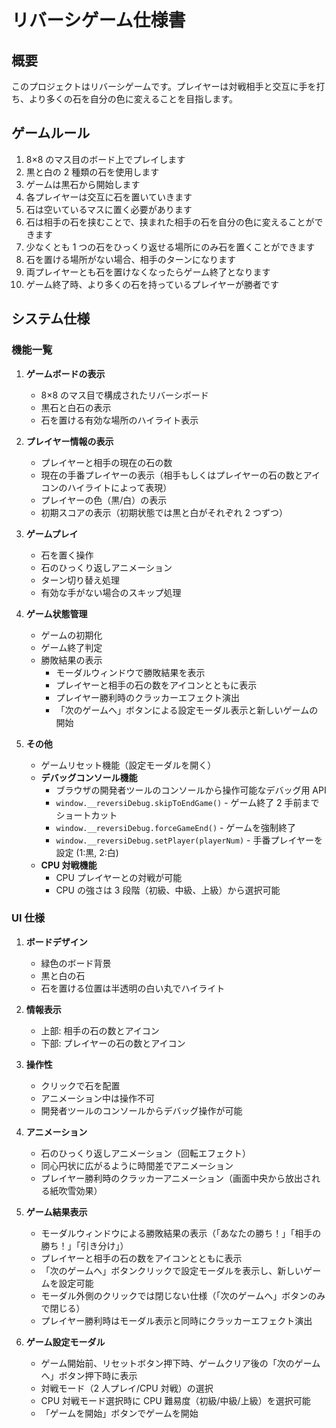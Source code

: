 # リバーシゲーム仕様書

## 概要

このプロジェクトはリバーシゲームです。プレイヤーは対戦相手と交互に手を打ち、より多くの石を自分の色に変えることを目指します。

## ゲームルール

1. 8×8 のマス目のボード上でプレイします
2. 黒と白の 2 種類の石を使用します
3. ゲームは黒石から開始します
4. 各プレイヤーは交互に石を置いていきます
5. 石は空いているマスに置く必要があります
6. 石は相手の石を挟むことで、挟まれた相手の石を自分の色に変えることができます
7. 少なくとも 1 つの石をひっくり返せる場所にのみ石を置くことができます
8. 石を置ける場所がない場合、相手のターンになります
9. 両プレイヤーとも石を置けなくなったらゲーム終了となります
10. ゲーム終了時、より多くの石を持っているプレイヤーが勝者です

## システム仕様

### 機能一覧

1. **ゲームボードの表示**

   - 8×8 のマス目で構成されたリバーシボード
   - 黒石と白石の表示
   - 石を置ける有効な場所のハイライト表示

2. **プレイヤー情報の表示**

   - プレイヤーと相手の現在の石の数
   - 現在の手番プレイヤーの表示（相手もしくはプレイヤーの石の数とアイコンのハイライトによって表現）
   - プレイヤーの色（黒/白）の表示
   - 初期スコアの表示（初期状態では黒と白がそれぞれ 2 つずつ）

3. **ゲームプレイ**

   - 石を置く操作
   - 石のひっくり返しアニメーション
   - ターン切り替え処理
   - 有効な手がない場合のスキップ処理

4. **ゲーム状態管理**

   - ゲームの初期化
   - ゲーム終了判定
   - 勝敗結果の表示
     - モーダルウィンドウで勝敗結果を表示
     - プレイヤーと相手の石の数をアイコンとともに表示
     - プレイヤー勝利時のクラッカーエフェクト演出
     - 「次のゲームへ」ボタンによる設定モーダル表示と新しいゲームの開始

5. **その他**
   - ゲームリセット機能（設定モーダルを開く）
   - **デバッグコンソール機能**
     - ブラウザの開発者ツールのコンソールから操作可能なデバッグ用 API
     - `window.__reversiDebug.skipToEndGame()` - ゲーム終了 2 手前までショートカット
     - `window.__reversiDebug.forceGameEnd()` - ゲームを強制終了
     - `window.__reversiDebug.setPlayer(playerNum)` - 手番プレイヤーを設定 (1:黒, 2:白)
   - **CPU 対戦機能**
     - CPU プレイヤーとの対戦が可能
     - CPU の強さは 3 段階（初級、中級、上級）から選択可能

### UI 仕様

1. **ボードデザイン**

   - 緑色のボード背景
   - 黒と白の石
   - 石を置ける位置は半透明の白い丸でハイライト

2. **情報表示**

   - 上部: 相手の石の数とアイコン
   - 下部: プレイヤーの石の数とアイコン

3. **操作性**

   - クリックで石を配置
   - アニメーション中は操作不可
   - 開発者ツールのコンソールからデバッグ操作が可能

4. **アニメーション**

   - 石のひっくり返しアニメーション（回転エフェクト）
   - 同心円状に広がるように時間差でアニメーション
   - プレイヤー勝利時のクラッカーアニメーション（画面中央から放出される紙吹雪効果）

5. **ゲーム結果表示**

   - モーダルウィンドウによる勝敗結果の表示（「あなたの勝ち！」「相手の勝ち！」「引き分け」）
   - プレイヤーと相手の石の数をアイコンとともに表示
   - 「次のゲームへ」ボタンクリックで設定モーダルを表示し、新しいゲームを設定可能
   - モーダル外側のクリックでは閉じない仕様（「次のゲームへ」ボタンのみで閉じる）
   - プレイヤー勝利時はモーダル表示と同時にクラッカーエフェクト演出

6. **ゲーム設定モーダル**
   - ゲーム開始前、リセットボタン押下時、ゲームクリア後の「次のゲームへ」ボタン押下時に表示
   - 対戦モード（2 人プレイ/CPU 対戦）の選択
   - CPU 対戦モード選択時に CPU 難易度（初級/中級/上級）を選択可能
   - 「ゲームを開始」ボタンでゲームを開始
